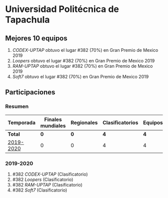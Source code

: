 ---
---

# Universidad Politécnica de Tapachula

## Mejores 10 equipos

1. _CODEX-UPTAP_ obtuvo el lugar #382 (70%) en Gran Premio de Mexico 2019
1. _Loopers_ obtuvo el lugar #382 (70%) en Gran Premio de Mexico 2019
1. _RAM-UPTAP_ obtuvo el lugar #382 (70%) en Gran Premio de Mexico 2019
1. _Soft7_ obtuvo el lugar #382 (70%) en Gran Premio de Mexico 2019

## Participaciones

### Resumen

| Temporada | Finales mundiales | Regionales | Clasificatorios | Equipos |
| --- | --- | --- | --- | --- |
| **Total** | **0** | **0** | **4** | **4** |
| [2019-2020](#2019-2020) | 0 | 0 | 4 | 4 |

### 2019-2020

1. #382 _CODEX-UPTAP_ (Clasificatorio)
1. #382 _Loopers_ (Clasificatorio)
1. #382 _RAM-UPTAP_ (Clasificatorio)
1. #382 _Soft7_ (Clasificatorio)



